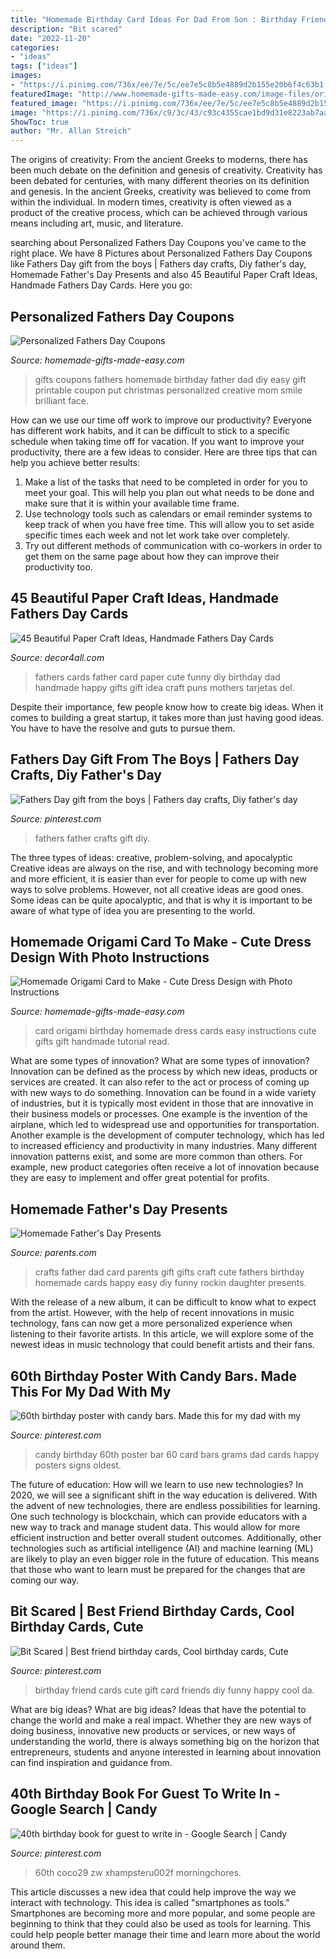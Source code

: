 ```yaml
---
title: "Homemade Birthday Card Ideas For Dad From Son : Birthday Friend Cards Cute Gift Card Friends Diy Funny Happy Cool Da"
description: "Bit scared"
date: "2022-11-20"
categories:
- "ideas"
tags: ["ideas"]
images:
- "https://i.pinimg.com/736x/ee/7e/5c/ee7e5c8b5e4889d2b155e20b6f4c63b1.jpg"
featuredImage: "http://www.homemade-gifts-made-easy.com/image-files/origami-card-800x835.jpg"
featured_image: "https://i.pinimg.com/736x/ee/7e/5c/ee7e5c8b5e4889d2b155e20b6f4c63b1.jpg"
image: "https://i.pinimg.com/736x/c9/3c/43/c93c4355cae1bd9d31e8223ab7aadae5.jpg"
ShowToc: true
author: "Mr. Allan Streich"
---
```



The origins of creativity: From the ancient Greeks to moderns, there has been much debate on the definition and genesis of creativity.
Creativity has been debated for centuries, with many different theories on its definition and genesis. In the ancient Greeks, creativity was believed to come from within the individual. In modern times, creativity is often viewed as a product of the creative process, which can be achieved through various means including art, music, and literature.

	

		
searching about Personalized Fathers Day Coupons you've came to the right place. We have 8 Pictures about Personalized Fathers Day Coupons like Fathers Day gift from the boys | Fathers day crafts, Diy father&#039;s day, Homemade Father&#039;s Day Presents and also 45 Beautiful Paper Craft Ideas, Handmade Fathers Day Cards. Here you go:
		
    
## Personalized Fathers Day Coupons

<img loading=lazy src="https://www.homemade-gifts-made-easy.com/image-files/fathers-day-coupons-600x900-v2.jpg" onerror="this.onerror=null;this.src='https://tse2.mm.bing.net/th?id=OIP.fX2fd2QKeUwuwFaHOSnPYwHaLH&amp;pid=15.1';" alt="Personalized Fathers Day Coupons">

_Source: homemade-gifts-made-easy.com_

>gifts coupons fathers homemade birthday father dad diy easy gift printable coupon put christmas personalized creative mom smile brilliant face. 

	

How can we use our time off work to improve our productivity?
Everyone has different work habits, and it can be difficult to stick to a specific schedule when taking time off for vacation. If you want to improve your productivity, there are a few ideas to consider. Here are three tips that can help you achieve better results: 
1. Make a list of the tasks that need to be completed in order for you to meet your goal. This will help you plan out what needs to be done and make sure that it is within your available time frame. 
2. Use technology tools such as calendars or email reminder systems to keep track of when you have free time. This will allow you to set aside specific times each week and not let work take over completely. 
3. Try out different methods of communication with co-workers in order to get them on the same page about how they can improve their productivity too.

    
## 45 Beautiful Paper Craft Ideas, Handmade Fathers Day Cards

<img loading=lazy src="https://decor4all.com/wp-content/uploads/2019/06/handmade-cards-fathers-day-gift-ideas-30.jpg" onerror="this.onerror=null;this.src='https://tse4.mm.bing.net/th?id=OIP.yR5Y3ymW6qoNwIgYtWHkLgHaHa&amp;pid=15.1';" alt="45 Beautiful Paper Craft Ideas, Handmade Fathers Day Cards">

_Source: decor4all.com_

>fathers cards father card paper cute funny diy birthday dad handmade happy gifts gift idea craft puns mothers tarjetas del. 

	

Despite their importance, few people know how to create big ideas. When it comes to building a great startup, it takes more than just having good ideas. You have to have the resolve and guts to pursue them.

    
## Fathers Day Gift From The Boys | Fathers Day Crafts, Diy Father&#039;s Day

<img loading=lazy src="https://i.pinimg.com/736x/ee/7e/5c/ee7e5c8b5e4889d2b155e20b6f4c63b1.jpg" onerror="this.onerror=null;this.src='https://tse3.mm.bing.net/th?id=OIP.W-6oviIUY2peTHk6SG6mGgHaNL&amp;pid=15.1';" alt="Fathers Day gift from the boys | Fathers day crafts, Diy father&#039;s day">

_Source: pinterest.com_

>fathers father crafts gift diy. 

	

The three types of ideas: creative, problem-solving, and apocalyptic
Creative ideas are always on the rise, and with technology becoming more and more efficient, it is easier than ever for people to come up with new ways to solve problems. However, not all creative ideas are good ones. Some ideas can be quite apocalyptic, and that is why it is important to be aware of what type of idea you are presenting to the world.

    
## Homemade Origami Card To Make - Cute Dress Design With Photo Instructions

<img loading=lazy src="http://www.homemade-gifts-made-easy.com/image-files/origami-card-800x835.jpg" onerror="this.onerror=null;this.src='https://tse3.mm.bing.net/th?id=OIP.lyfao3eyLUdeA--5_vVIaAHaHu&amp;pid=15.1';" alt="Homemade Origami Card to Make - Cute Dress Design with Photo Instructions">

_Source: homemade-gifts-made-easy.com_

>card origami birthday homemade dress cards easy instructions cute gifts gift handmade tutorial read. 

	

What are some types of innovation?
What are some types of innovation? Innovation can be defined as the process by which new ideas, products or services are created. It can also refer to the act or process of coming up with new ways to do something. 
Innovation can be found in a wide variety of industries, but it is typically most evident in those that are innovative in their business models or processes. One example is the invention of the airplane, which led to widespread use and opportunities for transportation. Another example is the development of computer technology, which has led to increased efficiency and productivity in many industries. 
Many different innovation patterns exist, and some are more common than others. For example, new product categories often receive a lot of innovation because they are easy to implement and offer great potential for profits.

    
## Homemade Father&#039;s Day Presents

<img loading=lazy src="https://images.parents.mdpcdn.com/sites/parents.com/files/styles/scale_1500_1500/public/rockin_card.jpg" onerror="this.onerror=null;this.src='https://tse1.mm.bing.net/th?id=OIP.-nVP2A-qgcUnt78Nzh-GuwHaHW&amp;pid=15.1';" alt="Homemade Father&#039;s Day Presents">

_Source: parents.com_

>crafts father dad card parents gift gifts craft cute fathers birthday homemade cards happy easy diy funny rockin daughter presents. 

	

With the release of a new album, it can be difficult to know what to expect from the artist. However, with the help of recent innovations in music technology, fans can now get a more personalized experience when listening to their favorite artists. In this article, we will explore some of the newest ideas in music technology that could benefit artists and their fans.

    
## 60th Birthday Poster With Candy Bars. Made This For My Dad With My

<img loading=lazy src="https://i.pinimg.com/736x/c9/3c/43/c93c4355cae1bd9d31e8223ab7aadae5.jpg" onerror="this.onerror=null;this.src='https://tse4.mm.bing.net/th?id=OIP.py6Ks0DaXJpCe5Cjl3hPTwHaJ3&amp;pid=15.1';" alt="60th birthday poster with candy bars. Made this for my dad with my">

_Source: pinterest.com_

>candy birthday 60th poster bar 60 card bars grams dad cards happy posters signs oldest. 

	

The future of education: How will we learn to use new technologies?
In 2020, we will see a significant shift in the way education is delivered. With the advent of new technologies, there are endless possibilities for learning. One such technology is blockchain, which can provide educators with a new way to track and manage student data. This would allow for more efficient instruction and better overall student outcomes. Additionally, other technologies such as artificial intelligence (AI) and machine learning (ML) are likely to play an even bigger role in the future of education. This means that those who want to learn must be prepared for the changes that are coming our way.

    
## Bit Scared | Best Friend Birthday Cards, Cool Birthday Cards, Cute

<img loading=lazy src="https://i.pinimg.com/736x/b6/da/84/b6da84fb152c9f0e2de3394359c1a4cc.jpg" onerror="this.onerror=null;this.src='https://tse2.mm.bing.net/th?id=OIP.Gm2RUhtTW0X9u5O532L_jgHaLI&amp;pid=15.1';" alt="Bit Scared | Best friend birthday cards, Cool birthday cards, Cute">

_Source: pinterest.com_

>birthday friend cards cute gift card friends diy funny happy cool da. 

	

What are big ideas?
What are big ideas? Ideas that have the potential to change the world and make a real impact. Whether they are new ways of doing business, innovative new products or services, or new ways of understanding the world, there is always something big on the horizon that entrepreneurs, students and anyone interested in learning about innovation can find inspiration and guidance from.

    
## 40th Birthday Book For Guest To Write In - Google Search | Candy

<img loading=lazy src="https://i.pinimg.com/736x/1b/b4/e2/1bb4e2ed8469f980bc9edb839cf947ba.jpg" onerror="this.onerror=null;this.src='https://tse2.mm.bing.net/th?id=OIP.fDfltSUmyFaxWwYLiGruSwAAAA&amp;pid=15.1';" alt="40th birthday book for guest to write in - Google Search | Candy">

_Source: pinterest.com_

>60th coco29 zw xhampsteru002f morningchores. 

	

This article discusses a new idea that could help improve the way we interact with technology. This idea is called "smartphones as tools." Smartphones are becoming more and more popular, and some people are beginning to think that they could also be used as tools for learning. This could help people better manage their time and learn more about the world around them.

